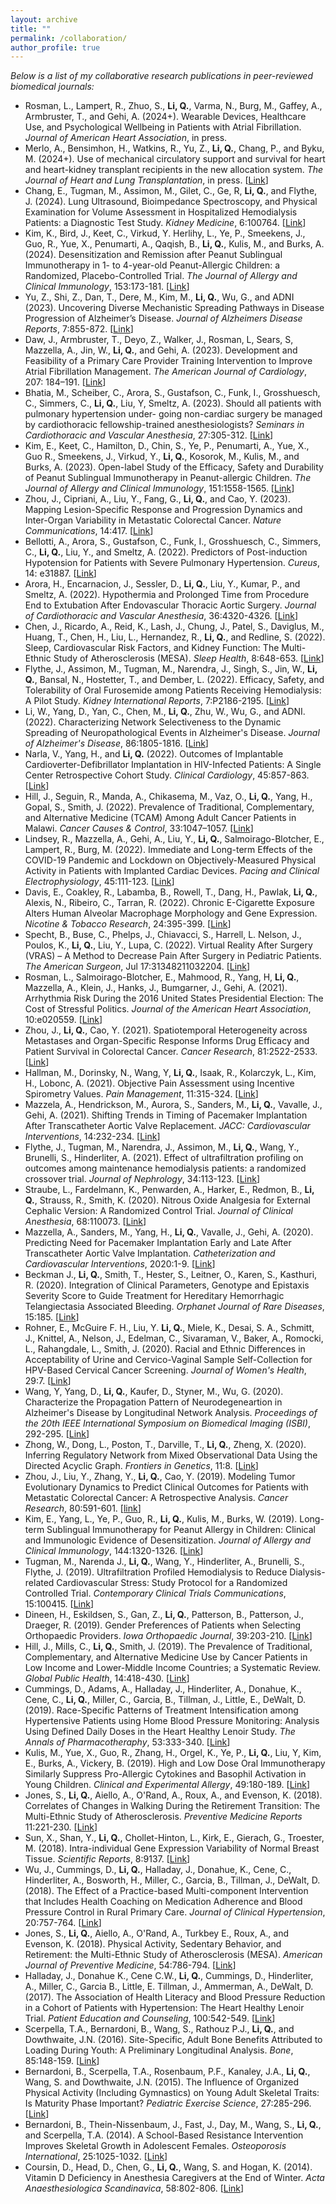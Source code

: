 ```yaml
---
layout: archive
title: ""
permalink: /collaboration/
author_profile: true
---
```


_Below is a list of my collaborative research publications in peer-reviewed biomedical journals:_
-   Rosman, L., Lampert, R., Zhuo, S., **Li, Q.**, Varma, N., Burg, M., Gaffey, A., Armbruster, T., and
    Gehi, A. (2024+). Wearable Devices, Healthcare Use, and Psychological Wellbeing in Patients with Atrial
    Fibrillation. _Journal of American Heart Association_, in press. 
-   Merlo, A., Bensimhon, H., Watkins, R., Yu, Z., **Li, Q.**, Chang, P., and Byku, M. (2024+). Use of mechanical circulatory
    support and survival for heart and heart-kidney transplant recipients in the new allocation system. <span class="underline">*The Journal of Heart
    and Lung Transplantation*</span>, in press. [[Link](https://www.jhltopen.org/article/S2950-1334(24)00020-X/fulltext)]
-   Chang, E., Tugman, M., Assimon, M., Gilet, C., Ge, R, **Li, Q.**, and Flythe, J. (2024). Lung
    Ultrasound, Bioimpedance Spectroscopy, and Physical Examination for Volume Assessment in Hospitalized Hemodialysis
    Patients: a Diagnostic Test Study. <span class="underline">*Kidney Medicine*</span>, 6:100764. [[Link](https://www.kidneymedicinejournal.org/article/S2590-0595(23)00182-6/fulltext)]
-   Kim, K., Bird, J., Keet, C., Virkud, Y. Herlihy, L., Ye, P., Smeekens, J., Guo, R., Yue, X., Penumarti, A., Qaqish, B.,
    **Li, Q.**, Kulis, M., and Burks, A. (2024). Desensitization and Remission after Peanut Sublingual Immunotherapy in 1- to
    4-year-old Peanut-Allergic Children: a Randomized, Placebo-Controlled Trial. <span class="underline">*The Journal of Allergy and Clinical
    Immunology*</span>, 153:173-181. [[Link](https://www.jacionline.org/article/S0091-6749(23)01116-8/fulltext)]
-   Yu, Z., Shi, Z., Dan, T., Dere, M., Kim, M., **Li, Q.**, Wu, G., and ADNI (2023). Uncovering Diverse Mechanistic Spreading
    Pathways in Disease Progression of Alzheimer’s Disease. <span class="underline">*Journal of Alzheimers Disease Reports*</span>, 7:855-872. [[Link](https://www.ncbi.nlm.nih.gov/pmc/articles/PMC10473126/)]
-   Daw, J., Armbruster, T., Deyo, Z., Walker, J., Rosman, L, Sears, S, Mazzella, A., Jin, W., **Li, Q.**, and Gehi,
    A. (2023). Development and Feasibility of a Primary Care Provider Training Intervention to Improve Atrial Fibrillation
    Management. <span class="underline">*The American Journal of Cardiology*</span>, 207: 184&#x2013;191. [[Link](https://www.ajconline.org/article/S0002-9149(23)00962-1/fulltext)]
-   Bhatia, M., Scheiber, C., Arora, S., Gustafson, C., Funk, I., Grosshuesch, C., Simmers, C., **Li, Q.**, Liu, Y, Smeltz,
    A. (2023). Should all patients with pulmonary hypertension under- going non-cardiac surgery be managed by
    cardiothoracic fellowship-trained anesthesiologists? <span class="underline">*Seminars in Cardiothoracic and Vascular Anesthesia*</span>, 27:305-312. [[Link](https://journals.sagepub.com/doi/full/10.1177/10892532231203128)]
-   Kim, E., Keet, C., Hamilton, D., Chin, S., Ye, P., Penumarti, A., Yue, X., Guo R., Smeekens, J., Virkud, Y., **Li, Q.**,
    Kosorok, M., Kulis, M., and Burks, A. (2023). Open-label Study of the Efficacy, Safety and Durability of Peanut
    Sublingual Immunotherapy in Peanut-allergic Children. <span class="underline">*The Journal of Allergy and Clinical Immunology*</span>,
    151:1558-1565. [[Link](https://www.jacionline.org/article/S0091-6749(23)00218-X/fulltext)]
-   Zhou, J., Cipriani, A., Liu, Y., Fang, G., **Li, Q.**, and Cao, Y. (2023). Mapping Lesion-Specific Response and Progression
    Dynamics and Inter-Organ Variability in Metastatic Colorectal Cancer. <span class="underline">*Nature Communications*</span>, 14:417. [[Link](https://www.nature.com/articles/s41467-023-36121-y)]
-   Bellotti, A., Arora, S., Gustafson, C., Funk, I., Grosshuesch, C., Simmers, C., **Li, Q.**, Liu, Y., and Smeltz,
    A. (2022). Predictors of Post-induction Hypotension for Patients with Severe Pulmonary Hypertension. <span class="underline">*Cureus*</span>, 14:
    e31887. [[Link](https://www.cureus.com/articles/123223-predictors-of-post-induction-hypotension-for-patients-with-pulmonary-hypertension?utm_medium=email&utm_source=transaction)]
-   Arora, H., Encarnacion, J., Sessler, D., **Li, Q.**, Liu, Y., Kumar, P., and Smeltz, A. (2022). Hypothermia and Prolonged
    Time from Procedure End to Extubation After Endovascular Thoracic Aortic Surgery. <span class="underline">*Journal of Cardiothoracic and Vascular
    Anesthesia*</span>, 36:4320-4326. [[Link](https://www.sciencedirect.com/science/article/abs/pii/S1053077022007042?CMX_ID=&SIS_ID=&dgcid=STMJ_AUTH_SERV_PUBLISHED&utm_acid=92979848&utm_campaign=STMJ_AUTH_SERV_PUBLISHED&utm_in=DM295873&utm_medium=email&utm_source=AC_)]
-   Chen, J., Ricardo, A., Reid, K., Lash, J., Chung, J., Patel, S., Daviglus, M., Huang, T., Chen, H., Liu, L., Hernandez,
    R., **Li, Q.**, and Redline, S. (2022). Sleep, Cardiovascular Risk Factors, and Kidney Function: The Multi-Ethnic Study of
    Atherosclerosis (MESA). <span class="underline">*Sleep Health*</span>, 8:648-653. [[Link](https://www.sciencedirect.com/science/article/abs/pii/S2352721822001449?via%3Dihub)]
-   Flythe, J., Assimon, M., Tugman, M., Narendra, J., Singh, S., Jin, W., **Li, Q.**, Bansal, N.,
    Hostetter, T., and Dember, L. (2022). Efficacy, Safety, and Tolerability of Oral Furosemide among Patients Receiving
    Hemodialysis: A Pilot Study. <span class="underline">*Kidney International Reports*</span>, 7:P2186-2195. [[Link](https://www.kireports.org/article/S2468-0249(22)01501-7/fulltext)]
-   Li, W., Yang, D., Yan, C., Chen, M., **Li, Q.**, Zhu, W., Wu, G., and ADNI. (2022). Characterizing Network Selectiveness to
    the Dynamic Spreading of Neuropathological Events in Alzheimer's Disease. <span class="underline">*Journal of Alzheimer's Disease*</span>,
    86:1805-1816. [[Link](https://content.iospress.com/articles/journal-of-alzheimers-disease/jad215596)]
-   Narla, V., Yang, H., and **Li, Q.** (2022). Outcomes of Implantable Cardioverter-Defibrillator Implantation in
    HIV-Infected Patients: A Single Center Retrospective Cohort Study. <span class="underline">*Clinical Cardiology*</span>, 45:857-863. [[Link](https://onlinelibrary.wiley.com/doi/10.1002/clc.23868?af=R)]
-   Hill, J., Seguin, R., Manda, A., Chikasema, M., Vaz, O., **Li, Q.**, Yang, H., Gopal, S., Smith, J. (2022). Prevalence of
    Traditional, Complementary, and Alternative Medicine (TCAM) Among Adult Cancer Patients in Malawi. <span class="underline">*Cancer Causes &
    Control*</span>, 33:1047–1057. [[Link](https://link.springer.com/article/10.1007/s10552-022-01563-0)]
-   Lindsey, R., Mazzella, A., Gehi, A., Liu, Y., **Li, Q.**, Salmoirago-Blotcher, E., Lampert, R., Burg, M. (2022). Immediate
    and Long-term Effects of the COVID-19 Pandemic and Lockdown on Objectively-Measured Physical Activity in Patients with
    Implanted Cardiac Devices. <span class="underline">*Pacing and Clinical Electrophysiology*</span>, 45:111-123. [[Link](https://onlinelibrary.wiley.com/doi/10.1111/pace.14409)]
-   Davis, E., Coakley, R., Labamba, B., Rowell, T., Dang, H., Pawlak, **Li, Q.**, Alexis, N., Ribeiro, C., Tarran,
    R. (2022). Chronic E-Cigarette Exposure Alters Human Alveolar Macrophage Morphology and Gene Expression. <span class="underline">*Nicotine &
    Tobacco Research*</span>, 24:395-399. [[Link](https://academic.oup.com/ntr/article-abstract/24/3/395/6370121?redirectedFrom=fulltext)]
-   Specht, B., Buse, C., Phelps, J., Chiavacci, S., Harrell, L. Nelson, J., Poulos, K., **Li, Q.**, Liu, Y., Lupa,
    C. (2022). Virtual Reality After Surgery (VRAS) &#x2013; A Method to Decrease Pain After Surgery in Pediatric Patients. <span class="underline">*The
    American Surgeon*</span>, Jul 17:31348211032204. [[Link](https://journals.sagepub.com/doi/10.1177/00031348211032204?url_ver=Z39.88-2003&rfr_id=ori:rid:crossref.org&rfr_dat=cr_pub%20%200pubmed)]
-   Rosman, L., Salmoirago-Blotcher, E., Mahmood, R., Yang, H, **Li, Q.**, Mazzella, A., Klein, J., Hanks, J., Bumgarner, J.,
    Gehi, A. (2021). Arrhythmia Risk During the 2016 United States Presidential Election: The Cost of Stressful
    Politics. <span class="underline">*Journal of the American Heart Association*</span>, 10:e020559. [[Link](https://www.ahajournals.org/doi/full/10.1161/JAHA.120.020559)]
-   Zhou, J., **Li, Q.**, Cao, Y. (2021). Spatiotemporal Heterogeneity across Metastases and Organ-Specific Response Informs
    Drug Efficacy and Patient Survival in Colorectal Cancer. <span class="underline">*Cancer Research*</span>, 81:2522-2533. [[Link](https://pubmed.ncbi.nlm.nih.gov/33589516/)]
-   Hallman, M., Dorinsky, N., Wang, Y, **Li, Q.**, Isaak, R., Kolarczyk, L., Kim, H., Lobonc,
    A. (2021). Objective Pain Assessment using Incentive Spirometry Values. <span class="underline">*Pain Management*</span>, 11:315-324. [[Link](https://www.futuremedicine.com/doi/10.2217/pmt-2020-0080)]
-   Mazzela, A., Hendrickson, M., Aurora, S., Sanders, M., **Li, Q.**, Vavalle, J., Gehi, A. (2021). Shifting Trends
    in Timing of Pacemaker Implantation After Transcatheter Aortic Valve Replacement. <span class="underline">*JACC: Cardiovascular
    Interventions*</span>, 14:232-234. [[Link](https://www.jacc.org/doi/10.1016/j.jcin.2020.09.034)]
-   Flythe, J., Tugman, M., Narendra, J., Assimon, M., **Li, Q.**, Wang, Y., Brunelli, S., Hinderliter, A. (2021). Effect of
    ultrafiltration profiling on outcomes among maintenance hemodialysis patients: a randomized crossover trial. <span class="underline">*Journal
    of Nephrology*</span>, 34:113-123. [[Link](https://pubmed.ncbi.nlm.nih.gov/32975783/)]
-   Straube, L., Fardelmann, K., Penwarden, A., Harker, E., Redmon, B., **Li, Q.**, Strauss, R., Smith,
    K. (2020). Nitrous Oxide Analgesia for External Cephalic Version: A Randomized Control Trial. <span class="underline">*Journal of Clinical
    Anesthesia*</span>, 68:110073. [[Link](https://pubmed.ncbi.nlm.nih.gov/33017784/)]
-   Mazzella, A., Sanders, M., Yang, H., **Li, Q.**, Vavalle, J., Gehi, A. (2020). Predicting Need
    for Pacemaker Implantation Early and Late After Transcatheter Aortic Valve Implantation. <span class="underline">*Catheterization and
    Cardiovascular Interventions*</span>, 2020:1-9. [[Link](https://onlinelibrary.wiley.com/doi/abs/10.1002/ccd.29239)]
-   Beckman J., **Li, Q.**, Smith, T., Hester, S., Leitner, O., Karen, S., Kasthuri, R. (2020). Integration of Clinical
    Parameters, Genotype and Epistaxis Severity Score to Guide Treatment for Hereditary Hemorrhagic Telangiectasia
    Associated Bleeding. <span class="underline">*Orphanet Journal of Rare Diseases*</span>, 15:185. [[Link](https://ojrd.biomedcentral.com/articles/10.1186/s13023-020-01453-1)]
-   Rohner, E., McGuire F. H., Liu, Y. **Li, Q.**, Miele, K., Desai, S. A., Schmitt, J., Knittel, A., Nelson, J., Edelman, C.,
    Sivaraman, V., Baker, A., Romocki, L., Rahangdale, L., Smith, J. (2020). Racial and Ethnic Differences in Acceptability
    of Urine and Cervico-Vaginal Sample Self-Collection for HPV-Based Cervical Cancer Screening.  <span class="underline">*Journal of Women's
    Health*</span>, 29:7. [[Link](https://pubmed.ncbi.nlm.nih.gov/32212991/)]
-   Wang, Y, Yang, D., **Li, Q.**, Kaufer, D., Styner, M., Wu, G. (2020). Characterize the Propagation Pattern of
    Neurodegeneartion in Alzheimer's Disease by Longitudinal Network Analysis. <span class="underline">*Proceedings of the 20th IEEE International
    Symposium on Biomedical Imaging (ISBI)*</span>, 292-295. [[Link](https://ieeexplore.ieee.org/document/9098513)]
-   Zhong, W., Dong, L., Poston, T., Darville, T., **Li, Q.**, Zheng, X. (2020). Inferring Regulatory Network from Mixed
    Observational Data Using the Directed Acyclic Graph. <span class="underline">*Frontiers in Genetics*</span>, 11:8. [[Link](https://www.frontiersin.org/articles/10.3389/fgene.2020.00008/full)]
-   Zhou, J., Liu, Y., Zhang, Y., **Li, Q.**, Cao, Y. (2019). Modeling Tumor Evolutionary Dynamics to Predict Clinical
    Outcomes for Patients with Metastatic Colorectal Cancer: A Retrospective Analysis. <span class="underline">*Cancer Research*</span>, 80:591-601. [[link](https://cancerres.aacrjournals.org/content/early/2019/11/01/0008-5472.CAN-19-1940)]
-   Kim, E., Yang, L., Ye, P., Guo, R., **Li, Q.**, Kulis, M., Burks, W. (2019). Long-term Sublingual Immunotherapy for
    Peanut Allergy in Children: Clinical and Immunologic Evidence of Desensitization. <span class="underline">*Journal of Allergy and Clinical
    Immunology*</span>, 144:1320-1326. [[Link](https://www.ncbi.nlm.nih.gov/pubmed/31493887)]
-   Tugman, M., Narenda J., **Li, Q.**, Wang, Y., Hinderliter, A., Brunelli, S., Flythe, J. (2019). Ultrafiltration Profiled
    Hemodialysis to Reduce Dialysis-related Cardiovascular Stress: Study Protocol for a Randomized Controlled
    Trial. <span class="underline">*Contemporary Clinical Trials Communications*</span>, 15:100415. [[Link](https://www.ncbi.nlm.nih.gov/pubmed/31372573)]
-   Dineen, H., Eskildsen, S., Gan, Z., **Li, Q.**, Patterson, B., Patterson, J., Draeger, R. (2019). Gender Preferences of
    Patients when Selecting Orthopaedic Providers. <span class="underline">*Iowa Orthopaedic Journal*</span>, 39:203-210. [[Link](https://www.ncbi.nlm.nih.gov/pubmed/31413695)]
-   Hill, J., Mills, C., **Li, Q.**, Smith, J. (2019). The Prevalence of Traditional, Complementary, and Alternative Medicine
    Use by Cancer Patients in Low Income and Lower-Middle Income Countries; a Systematic Review. <span class="underline">*Global Public Health*</span>,
    14:418-430. [[Link](https://www.tandfonline.com/doi/full/10.1080/17441692.2018.1534254)]
-   Cummings, D., Adams, A., Halladay, J., Hinderliter, A., Donahue, K., Cene, C., **Li, Q.**, Miller, C., Garcia, B.,
    Tillman, J., Little, E., DeWalt, D. (2019). Race-Specific Patterns of Treatment Intensification among Hypertensive
    Patients using Home Blood Pressure Monitoring: Analysis Using Defined Daily Doses in the Heart Healthy Lenoir
    Study. <span class="underline">*The Annals of Pharmacotheraphy*</span>, 53:333-340. [[Link](http://journals.sagepub.com/doi/full/10.1177/1060028018806001)]
-   Kulis, M., Yue, X., Guo, R., Zhang, H., Orgel, K., Ye, P., **Li, Q.**, Liu, Y, Kim, E., Burks,
    A., Vickery, B. (2019). High and Low Dose Oral Immunotherapy Similarly Suppress Pro-Allergic Cytokines and Basophil
    Activation in Young Children. <span class="underline">*Clinical and Experimental Allergy*</span>, 49:180-189. [[Link](https://www.ncbi.nlm.nih.gov/pubmed/30126028)]
-   Jones, S., **Li, Q.**, Aiello, A., O'Rand, A., Roux, A., and Evenson, K. (2018). Correlates of Changes in Walking
    During the Retirement Transition: The Multi-Ethnic Study of Atherosclerosis. <span class="underline">*Preventive Medicine Reports*</span>
    11:221-230. [[Link](https://www.sciencedirect.com/science/article/pii/S2211335518301153?via%253Dihub)]
-   Sun, X., Shan, Y., **Li, Q.**, Chollet-Hinton, L., Kirk, E., Gierach, G., Troester, M.
    (2018). Intra-individual Gene Expression Variability of Normal Breast Tissue. <span class="underline">*Scientific Reports*</span>, 8:9137. [[Link](https://www.ncbi.nlm.nih.gov/pubmed/29904148)]
-   Wu, J., Cummings, D., **Li, Q.**, Halladay, J., Donahue, K., Cene, C., Hinderliter, A., Bosworth, H., Miller, C.,
    Garcia, B., Tillman, J., DeWalt, D. (2018). The Effect of a Practice-based Multi-component Intervention that Includes
    Health Coaching on Medication Adherence and Blood Pressure Control in Rural Primary Care. <span class="underline">*Journal of Clinical Hypertension*</span>, 20:757-764. [[Link](https://www.ncbi.nlm.nih.gov/pubmed/29577574)]
-   Jones, S., **Li, Q.**, Aiello, A., O'Rand, A., Turkbey E., Roux, A., and Evenson, K. (2018). Physical Activity,
    Sedentary Behavior, and Retirement: the Multi-Ethnic Study of Atherosclerosis (MESA). <span class="underline">*American Journal of Preventive Medicine*</span>, 54:786-794. [[Link](https://www.ncbi.nlm.nih.gov/pubmed/?term=Physical+Activity%252C+Sedentary+Behavior%252C+and+Retirement%253A+The+Multi-Ethnic+Study+of+Atherosclerosis)]
-   Halladay, J., Donahue K., Cene C.W., **Li, Q.**, Cummings, D., Hinderliter, A.,
    Miller, C., Garcia B., Little, E. Tillman, J., Ammerman, A., DeWalt,
    D. (2017). The Association of Health Literacy and Blood Pressure Reduction in a
    Cohort of Patients with Hypertension: The Heart Healthy Lenoir Trial. <span class="underline">*Patient  Education and Counseling*</span>, 100:542-549. [[Link](https://www.ncbi.nlm.nih.gov/pubmed/?term%3DThe%2BAssociation%2Bof%2BHealth%2BLiteracy%2Band%2BBlood%2BPressure%2BReduction%2Bin%2Ba%2BCohort%2Bof%2BPatients%2Bwith%2BHypertension%253A%2BThe%2BHeart%2BHealthy%2BLenoir%2BTrial)]
-   Scerpella, T.A., Bernardoni, B., Wang, S., Rathouz P.J., **Li, Q.**, and Dowthwaite,
    J.N. (2016). Site-Specific, Adult Bone Benefits Attributed to Loading During Youth: A Preliminary
    Longitudinal Analysis. <span class="underline">*Bone*</span>, 85:148-159. [[Link](http://www.ncbi.nlm.nih.gov/pubmed/26826335)]
-   Bernardoni, B., Scerpella, T.A., Rosenbaum, P.F., Kanaley, J.A., **Li, Q.**, Wang, S. and Dowthwaite,
    J.N. (2015). The Influence of Organized Physical Activity (Including Gymnastics) on Young Adult Skeletal
    Traits: Is Maturity Phase Important? <span class="underline">*Pediatric Exercise Science*</span>, 27:285-296. [[Link](http://www.ncbi.nlm.nih.gov/pubmed/25386845)]
-   Bernardoni, B., Thein-Nissenbaum, J., Fast, J., Day, M., Wang, S., **Li, Q.**,
    and Scerpella, T.A. (2014). A School-Based Resistance Intervention Improves
    Skeletal Growth in Adolescent Females. <span class="underline">*Osteoporosis International*</span>,
    25:1025-1032. [[Link](http://www.ncbi.nlm.nih.gov/pubmed/24114402)]
-   Coursin, D., Head, D., Chen, G., **Li, Q.**, Wang, S. and Hogan, K. (2014). Vitamin D Deficiency in Anesthesia
    Caregivers at the End of Winter. <span class="underline">*Acta Anaesthesiologica Scandinavica*</span>,
    58:802-806. [[Link](http://www.ncbi.nlm.nih.gov/pubmed/25040952)]
